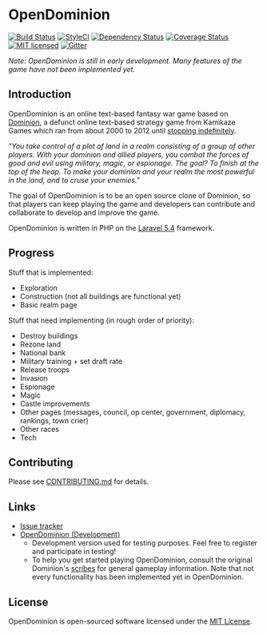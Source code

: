 # OpenDominion

[![Build Status](https://travis-ci.org/WaveHack/OpenDominion.svg?branch=master)](https://travis-ci.org/WaveHack/OpenDominion)
[![StyleCI](https://styleci.io/repos/29497480/shield?branch=master&style=flat)](https://styleci.io/repos/29497480)
[![Dependency Status](https://gemnasium.com/badges/github.com/WaveHack/OpenDominion.svg)](https://gemnasium.com/github.com/WaveHack/OpenDominion)
[![Coverage Status](https://coveralls.io/repos/github/WaveHack/OpenDominion/badge.svg?branch=master)](https://coveralls.io/github/WaveHack/OpenDominion?branch=master)
[![MIT licensed](https://img.shields.io/github/license/wavehack/opendominion.svg?maxAge=2592000)](https://opensource.org/licenses/MIT)
[![Gitter](https://badges.gitter.im/opendominion/Lobby.svg)](https://gitter.im/opendominion/Lobby?utm_source=badge&utm_medium=badge&utm_campaign=pr-badge)

*Note: OpenDominion is still in early development. Many features of the game have not been implemented yet.*

## Introduction

OpenDominion is an online text-based fantasy war game based on [Dominion](http://dominion.lykanthropos.com/www.kamikazegames.com/dominion/index.htm), a defunct online text-based strategy game from Kamikaze Games which ran from about 2000 to 2012 until [stopping indefinitely](http://dominion.lykanthropos.com/www.kamikazegames.com/dominion/GameOver.htm).

*"You take control of a plot of land in a realm consisting of a group of other players. With your dominion and allied players, you combat the forces of good and evil using military, magic, or espionage. The goal? To finish at the top of the heap. To make your dominion and your realm the most powerful in the land, and to cruse your enemies."*

The goal of OpenDominion is to be an open source clone of Dominion, so that players can keep playing the game and developers can contribute and collaborate to develop and improve the game.

OpenDominion is written in PHP on the [Laravel 5.4](https://laravel.com/) framework.

## Progress

Stuff that is implemented:

- Exploration
- Construction (not all buildings are functional yet)
- Basic realm page

Stuff that need implementing (in rough order of priority):

- Destroy buildings
- Rezone land
- National bank
- Military training + set draft rate
- Release troops
- Invasion
- Espionage
- Magic
- Castle improvements
- Other pages (messages, council, op center, government, diplomacy, rankings, town crier)
- Other races
- Tech

## Contributing

Please see [CONTRIBUTING.md](CONTRIBUTING.md) for details.

## Links

- [Issue tracker](https://github.com/WaveHack/OpenDominion/issues)
- [OpenDominion (Development)](https://dev.opendominion.wavehack.net/)
  - Development version used for testing purposes. Feel free to register and participate in testing!
  - To help you get started playing OpenDominion, consult the original Dominion's [scribes](https://dominion.lykanthropos.com/www.kamikazegames.com/dominion/scribes.htm) for general gameplay information. Note that not every functionality has been implemented yet in OpenDominion.

## License

OpenDominion is open-sourced software licensed under the [MIT License](https://opensource.org/licenses/MIT).
